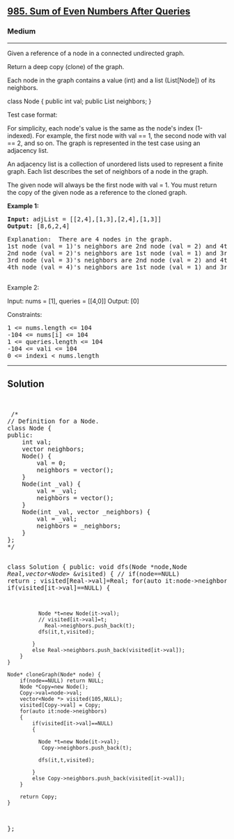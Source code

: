
<h2><a href="https://leetcode.com/problems/sum-of-even-numbers-after-queries/">985. Sum of Even Numbers After Queries</a></h2>
<h3>Medium</h3>
<hr>
<div><p>
Given a reference of a node in a connected undirected graph.

Return a deep copy (clone) of the graph.

Each node in the graph contains a value (int) and a list (List[Node]) of its neighbors.

class Node {
    public int val;
    public List<Node> neighbors;
}
 

Test case format:

For simplicity, each node's value is the same as the node's index (1-indexed). For example, the first node with val == 1, the second node with val == 2, and so on. The graph is represented in the test case using an adjacency list.

An adjacency list is a collection of unordered lists used to represent a finite graph. Each list describes the set of neighbors of a node in the graph.

The given node will always be the first node with val = 1. You must return the copy of the given node as a reference to the cloned graph.

 
</p>


<p><strong>Example 1:</strong></p>
<pre><strong>Input:</strong> adjList = [[2,4],[1,3],[2,4],[1,3]]
<strong>Output:</strong> [8,6,2,4]
</pre>
<pre>
Explanation:  There are 4 nodes in the graph.
1st node (val = 1)'s neighbors are 2nd node (val = 2) and 4th node (val = 4).
2nd node (val = 2)'s neighbors are 1st node (val = 1) and 3rd node (val = 3).
3rd node (val = 3)'s neighbors are 2nd node (val = 2) and 4th node (val = 4).
4th node (val = 4)'s neighbors are 1st node (val = 1) and 3rd node (val = 3).
  </pre>
  
Example 2:

Input: nums = [1], queries = [[4,0]]
Output: [0]
 

Constraints:
<pre>
1 <= nums.length <= 104
-104 <= nums[i] <= 104
1 <= queries.length <= 104
-104 <= vali <= 104
0 <= indexi < nums.length
</pre>
<hr>
 <h2><strong><b>Solution</b></strong></h2>
 <br>
 <pre>
 /*
// Definition for a Node.
class Node {
public:
    int val;
    vector<Node*> neighbors;
    Node() {
        val = 0;
        neighbors = vector<Node*>();
    }
    Node(int _val) {
        val = _val;
        neighbors = vector<Node*>();
    }
    Node(int _val, vector<Node*> _neighbors) {
        val = _val;
        neighbors = _neighbors;
    }
};
*/

class Solution {
public:
    void dfs(Node *node,Node *Real,vector<Node*> &visited)
    {
      //  if(node==NULL) return ;
        visited[Real->val]=Real;
        for(auto it:node->neighbors)
        {
            if(visited[it->val]==NULL)
            {
                
              Node *t=new Node(it->val);
              // visited[it->val]=t;
                Real->neighbors.push_back(t);
              dfs(it,t,visited);
                
            } 
            else Real->neighbors.push_back(visited[it->val]);
        }
    }
    
    Node* cloneGraph(Node* node) {
        if(node==NULL) return NULL;
        Node *Copy=new Node();
        Copy->val=node->val;
        vector<Node *> visited(105,NULL);
        visited[Copy->val] = Copy;
        for(auto it:node->neighbors)
        {
            if(visited[it->val]==NULL)
            {
                
              Node *t=new Node(it->val);
               Copy->neighbors.push_back(t);
              
              dfs(it,t,visited);
                
            } 
            else Copy->neighbors.push_back(visited[it->val]);
        }
        
        return Copy;
    }
};
 </pre>

